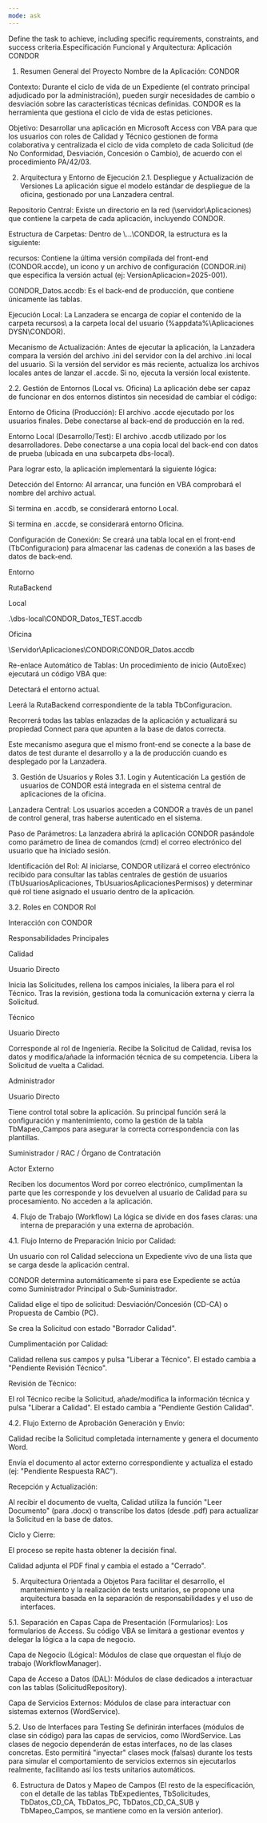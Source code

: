 ```yaml
---
mode: ask
---
```

Define the task to achieve, including specific requirements, constraints, and success criteria.Especificación Funcional y Arquitectura: Aplicación CONDOR
1. Resumen General del Proyecto
Nombre de la Aplicación: CONDOR

Contexto: Durante el ciclo de vida de un Expediente (el contrato principal adjudicado por la administración), pueden surgir necesidades de cambio o desviación sobre las características técnicas definidas. CONDOR es la herramienta que gestiona el ciclo de vida de estas peticiones.

Objetivo: Desarrollar una aplicación en Microsoft Access con VBA para que los usuarios con roles de Calidad y Técnico gestionen de forma colaborativa y centralizada el ciclo de vida completo de cada Solicitud (de No Conformidad, Desviación, Concesión o Cambio), de acuerdo con el procedimiento PA/42/03.

2. Arquitectura y Entorno de Ejecución
2.1. Despliegue y Actualización de Versiones
La aplicación sigue el modelo estándar de despliegue de la oficina, gestionado por una Lanzadera central.

Repositorio Central: Existe un directorio en la red (\\servidor\Aplicaciones\) que contiene la carpeta de cada aplicación, incluyendo CONDOR.

Estructura de Carpetas: Dentro de \\...\CONDOR\, la estructura es la siguiente:

recursos\: Contiene la última versión compilada del front-end (CONDOR.accde), un icono y un archivo de configuración (CONDOR.ini) que especifica la versión actual (ej: VersionAplicacion=2025-001).

CONDOR_Datos.accdb: Es el back-end de producción, que contiene únicamente las tablas.

Ejecución Local: La Lanzadera se encarga de copiar el contenido de la carpeta recursos\ a la carpeta local del usuario (%appdata%\Aplicaciones DYSN\CONDOR\).

Mecanismo de Actualización: Antes de ejecutar la aplicación, la Lanzadera compara la versión del archivo .ini del servidor con la del archivo .ini local del usuario. Si la versión del servidor es más reciente, actualiza los archivos locales antes de lanzar el .accde. Si no, ejecuta la versión local existente.

2.2. Gestión de Entornos (Local vs. Oficina)
La aplicación debe ser capaz de funcionar en dos entornos distintos sin necesidad de cambiar el código:

Entorno de Oficina (Producción): El archivo .accde ejecutado por los usuarios finales. Debe conectarse al back-end de producción en la red.

Entorno Local (Desarrollo/Test): El archivo .accdb utilizado por los desarrolladores. Debe conectarse a una copia local del back-end con datos de prueba (ubicada en una subcarpeta dbs-local).

Para lograr esto, la aplicación implementará la siguiente lógica:

Detección del Entorno: Al arrancar, una función en VBA comprobará el nombre del archivo actual.

Si termina en .accdb, se considerará entorno Local.

Si termina en .accde, se considerará entorno Oficina.

Configuración de Conexión: Se creará una tabla local en el front-end (TbConfiguracion) para almacenar las cadenas de conexión a las bases de datos de back-end.

Entorno

RutaBackend

Local

.\dbs-local\CONDOR_Datos_TEST.accdb

Oficina

\\Servidor\Aplicaciones\CONDOR\CONDOR_Datos.accdb

Re-enlace Automático de Tablas: Un procedimiento de inicio (AutoExec) ejecutará un código VBA que:

Detectará el entorno actual.

Leerá la RutaBackend correspondiente de la tabla TbConfiguracion.

Recorrerá todas las tablas enlazadas de la aplicación y actualizará su propiedad Connect para que apunten a la base de datos correcta.

Este mecanismo asegura que el mismo front-end se conecte a la base de datos de test durante el desarrollo y a la de producción cuando es desplegado por la Lanzadera.

3. Gestión de Usuarios y Roles
3.1. Login y Autenticación
La gestión de usuarios de CONDOR está integrada en el sistema central de aplicaciones de la oficina.

Lanzadera Central: Los usuarios acceden a CONDOR a través de un panel de control general, tras haberse autenticado en el sistema.

Paso de Parámetros: La lanzadera abrirá la aplicación CONDOR pasándole como parámetro de línea de comandos (cmd) el correo electrónico del usuario que ha iniciado sesión.

Identificación del Rol: Al iniciarse, CONDOR utilizará el correo electrónico recibido para consultar las tablas centrales de gestión de usuarios (TbUsuariosAplicaciones, TbUsuariosAplicacionesPermisos) y determinar qué rol tiene asignado el usuario dentro de la aplicación.

3.2. Roles en CONDOR
Rol

Interacción con CONDOR

Responsabilidades Principales

Calidad

Usuario Directo

Inicia las Solicitudes, rellena los campos iniciales, la libera para el rol Técnico. Tras la revisión, gestiona toda la comunicación externa y cierra la Solicitud.

Técnico

Usuario Directo

Corresponde al rol de Ingeniería. Recibe la Solicitud de Calidad, revisa los datos y modifica/añade la información técnica de su competencia. Libera la Solicitud de vuelta a Calidad.

Administrador

Usuario Directo

Tiene control total sobre la aplicación. Su principal función será la configuración y mantenimiento, como la gestión de la tabla TbMapeo_Campos para asegurar la correcta correspondencia con las plantillas.

Suministrador / RAC / Órgano de Contratación

Actor Externo

Reciben los documentos Word por correo electrónico, cumplimentan la parte que les corresponde y los devuelven al usuario de Calidad para su procesamiento. No acceden a la aplicación.

4. Flujo de Trabajo (Workflow)
La lógica se divide en dos fases claras: una interna de preparación y una externa de aprobación.

4.1. Flujo Interno de Preparación
Inicio por Calidad:

Un usuario con rol Calidad selecciona un Expediente vivo de una lista que se carga desde la aplicación central.

CONDOR determina automáticamente si para ese Expediente se actúa como Suministrador Principal o Sub-Suministrador.

Calidad elige el tipo de solicitud: Desviación/Concesión (CD-CA) o Propuesta de Cambio (PC).

Se crea la Solicitud con estado "Borrador Calidad".

Cumplimentación por Calidad:

Calidad rellena sus campos y pulsa "Liberar a Técnico". El estado cambia a "Pendiente Revisión Técnico".

Revisión de Técnico:

El rol Técnico recibe la Solicitud, añade/modifica la información técnica y pulsa "Liberar a Calidad". El estado cambia a "Pendiente Gestión Calidad".

4.2. Flujo Externo de Aprobación
Generación y Envío:

Calidad recibe la Solicitud completada internamente y genera el documento Word.

Envía el documento al actor externo correspondiente y actualiza el estado (ej: "Pendiente Respuesta RAC").

Recepción y Actualización:

Al recibir el documento de vuelta, Calidad utiliza la función "Leer Documento" (para .docx) o transcribe los datos (desde .pdf) para actualizar la Solicitud en la base de datos.

Ciclo y Cierre:

El proceso se repite hasta obtener la decisión final.

Calidad adjunta el PDF final y cambia el estado a "Cerrado".

5. Arquitectura Orientada a Objetos
Para facilitar el desarrollo, el mantenimiento y la realización de tests unitarios, se propone una arquitectura basada en la separación de responsabilidades y el uso de interfaces.

5.1. Separación en Capas
Capa de Presentación (Formularios): Los formularios de Access. Su código VBA se limitará a gestionar eventos y delegar la lógica a la capa de negocio.

Capa de Negocio (Lógica): Módulos de clase que orquestan el flujo de trabajo (WorkflowManager).

Capa de Acceso a Datos (DAL): Módulos de clase dedicados a interactuar con las tablas (SolicitudRepository).

Capa de Servicios Externos: Módulos de clase para interactuar con sistemas externos (WordService).

5.2. Uso de Interfaces para Testing
Se definirán interfaces (módulos de clase sin código) para las capas de servicios, como IWordService. Las clases de negocio dependerán de estas interfaces, no de las clases concretas. Esto permitirá "inyectar" clases mock (falsas) durante los tests para simular el comportamiento de servicios externos sin ejecutarlos realmente, facilitando así los tests unitarios automáticos.

6. Estructura de Datos y Mapeo de Campos
(El resto de la especificación, con el detalle de las tablas TbExpedientes, TbSolicitudes, TbDatos_CD_CA, TbDatos_PC, TbDatos_CD_CA_SUB y TbMapeo_Campos, se mantiene como en la versión anterior).